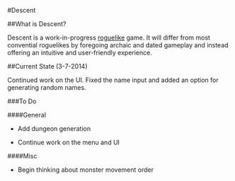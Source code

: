 #Descent

##What is Descent?

Descent is a work-in-progress [roguelike](http://en.wikipedia.org/wiki/Roguelike) game. It will differ from most convential roguelikes by foregoing archaic and dated gameplay and instead offering an intuitive and user-friendly experience.

##Current State (3-7-2014)

Continued work on the UI. Fixed the name input and added an option for generating random names.

###To Do

####General

- Add dungeon generation

- Continue work on the menu and UI

####Misc

- Begin thinking about monster movement order